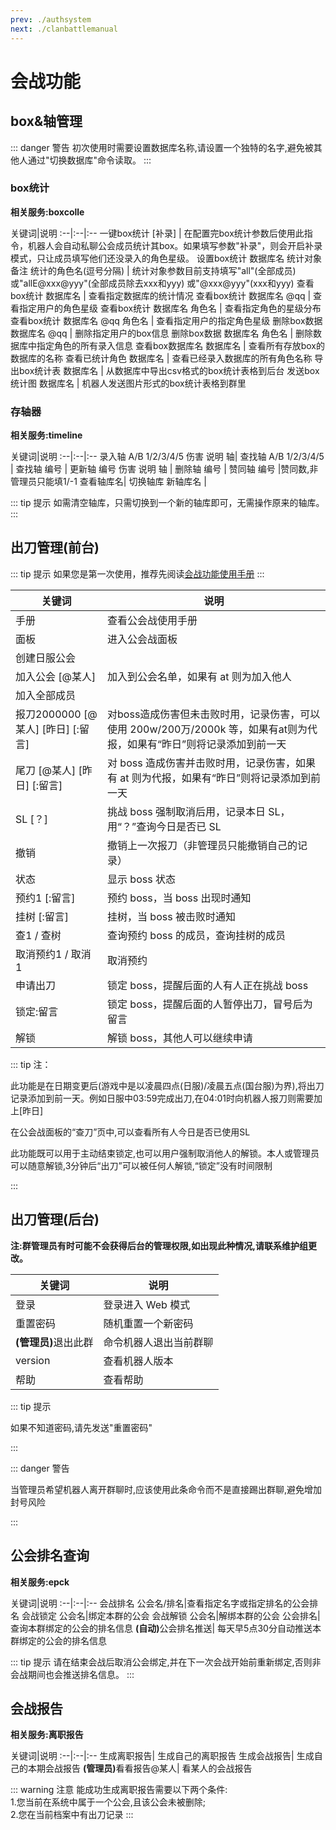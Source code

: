 ```yaml
---
prev: ./authsystem
next: ./clanbattlemanual
---
```

# 会战功能

## box&轴管理

::: danger 警告
初次使用时需要设置数据库名称,请设置一个独特的名字,避免被其他人通过"切换数据库"命令读取。
:::

### box统计<Badge text="豪华" type="tip"/> 

<b>相关服务:boxcolle</b>

关键词|说明
:--|:--|:--
一键box统计 [补录] | 在配置完box统计参数后使用此指令，机器人会自动私聊公会成员统计其box。如果填写参数"补录"，则会开启补录模式，只让成员填写他们还没录入的角色星级。
设置box统计 数据库名 统计对象 备注 统计的角色名(逗号分隔) | 统计对象参数目前支持填写"all"(全部成员) 或"allE@xxx@yyy"(全部成员除去xxx和yyy) 或"@xxx@yyy"(xxx和yyy)
查看box统计 数据库名 | 查看指定数据库的统计情况
查看box统计 数据库名 @qq | 查看指定用户的角色星级
查看box统计 数据库名 角色名 | 查看指定角色的星级分布
查看box统计 数据库名 @qq 角色名 | 查看指定用户的指定角色星级
删除box数据 数据库名 @qq | 删除指定用户的box信息
删除box数据 数据库名 角色名 | 删除数据库中指定角色的所有录入信息
查看box数据库名 数据库名 | 查看所有存放box的数据库的名称
查看已统计角色 数据库名 | 查看已经录入数据库的所有角色名称
导出box统计表 数据库名 | 从数据库中导出csv格式的box统计表格到后台
发送box统计图 数据库名 | 机器人发送图片形式的box统计表格到群里

### 存轴器<Badge text="豪华" type="tip"/> 

<b>相关服务:timeline</b>

关键词|说明
:--|:--|:--
录入轴 A/B 1/2/3/4/5 伤害 说明 轴| 
查找轴 A/B 1/2/3/4/5 |
查找轴 编号 |
更新轴 编号 伤害 说明 轴 |
删除轴 编号 |
赞同轴 编号 |赞同数,非管理员只能填1/-1
查看轴库名|
切换轴库 新轴库名 |

::: tip 提示
如需清空轴库，只需切换到一个新的轴库即可，无需操作原来的轴库。
:::

## 出刀管理(前台)<Badge text="轻量" type="tip"/><Badge text="标准" type="tip"/><Badge text="豪华" type="tip"/> 

::: tip 提示
如果您是第一次使用，推荐先阅读[会战功能使用手册](/guide/clanbattlemanual)
:::


| 关键词                 | 说明                                                     |
| ---------------------- | -------------------------------------------------------- |
| 手册                   | 查看公会战使用手册                                         |
| 面板                   | 进入公会战面板                                           |
| 创建日服公会           |                                                          |
| 加入公会 \[@某人\]     | 加入到公会名单，如果有 at 则为加入他人                   |
| 加入全部成员           |                                                          |
| 报刀2000000 \[@某人\] \[昨日\] \[:留言\] | 对boss造成伤害但未击败时用，记录伤害，可以使用 200w/200万/2000k 等，如果有at则为代报，如果有“昨日”则将记录添加到前一天<Badge text="1" type="warning"/> |
| 尾刀 \[@某人\] \[昨日\] \[:留言\] | 对 boss 造成伤害并击败时用，记录伤害，如果有 at 则为代报，如果有“昨日”则将记录添加到前一天<Badge text="1" type="warning"/> |
| SL \[？\]              | 挑战 boss 强制取消后用，记录本日 SL<Badge text="2" type="warning"/>，用“？”查询今日是否已 SL  |
| 撤销                   | 撤销上一次报刀（非管理员只能撤销自己的记录）             |
| 状态                   | 显示 boss 状态                                           |
| 预约1 \[:留言\]        | 预约 boss，当 boss 出现时通知                            |
| 挂树 \[:留言\]          | 挂树，当 boss 被击败时通知                               |
| 查1 / 查树             | 查询预约 boss 的成员，查询挂树的成员                     |
| 取消预约1 / 取消1       | 取消预约                                                 |
| 申请出刀                | 锁定 boss，提醒后面的人有人正在挑战 boss                |
| 锁定:留言               | 锁定 boss，提醒后面的人暂停出刀，冒号后为留言           |
| 解锁<Badge text="3" type="warning"/>                   | 解锁 boss，其他人可以继续申请                           |

::: tip 注：
<p><Badge text="1" type="warning"/>此功能是在日期变更后(游戏中是以凌晨四点(日服)/凌晨五点(国台服)为界),将出刀记录添加到前一天。例如日服中03:59完成出刀,在04:01时向机器人报刀则需要加上[昨日]</p>

<p><Badge text="2" type="warning"/>在公会战面板的“查刀”页中,可以查看所有人今日是否已使用SL</P> 

<p><Badge text="3" type="warning"/>此功能既可以用于主动结束锁定,也可以用户强制取消他人的解锁。本人或管理员可以随意解锁,3分钟后“出刀”可以被任何人解锁,“锁定”没有时间限制</p>  
:::

## 出刀管理(后台)<Badge text="轻量" type="tip"/><Badge text="标准" type="tip"/><Badge text="豪华" type="tip"/> 

<b>注:群管理员有时可能不会获得后台的管理权限,如出现此种情况,请联系维护组更改。</B>

| 关键词  | 说明              |
| ------- | ----------------- |
| 登录<Badge text="4" type="warning"/>    | 登录进入 Web 模式 |
| 重置密码 | 随机重置一个新密码 |
| <b>(管理员)</B>退出此群<Badge text="5" type="warning"/> | 命令机器人退出当前群聊 |
| version | 查看机器人版本    |
| 帮助    | 查看帮助          |

::: tip 提示
<p><Badge text="4" type="warning"/>如果不知道密码,请先发送"重置密码"</p>
:::

::: danger 警告
<p><Badge text="5" type="warning"/>当管理员希望机器人离开群聊时,应该使用此条命令而不是直接踢出群聊,避免增加封号风险</p>
:::

## 公会排名查询<Badge text="豪华" type="tip"/> 

<b>相关服务:epck</b>

关键词|说明
:--|:--|:--
会战排名 公会名/排名|查看指定名字或指定排名的公会排名
会战锁定 公会名|绑定本群的公会
会战解锁 公会名|解绑本群的公会
公会排名|	查询本群绑定的公会的排名信息
<b>(自动)</b>公会排名推送|	每天早5点30分自动推送本群绑定的公会的排名信息

::: tip 提示
请在结束会战后取消公会绑定,并在下一次会战开始前重新绑定,否则非会战期间也会推送排名信息。
:::

## 会战报告<Badge text="豪华" type="tip"/> 

<b>相关服务:离职报告</b>

关键词|说明
:--|:--|:--
生成离职报告|	生成自己的离职报告
生成会战报告|	生成自己的本期会战报告
<b>(管理员)</b>看看报告@某人|	看某人的会战报告

::: warning 注意
能成功生成离职报告需要以下两个条件:  
1.您当前在系统中属于一个公会,且该公会未被删除;  
2.您在当前档案中有出刀记录
:::

